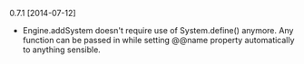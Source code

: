 0.7.1 [2014-07-12]

 * Engine.addSystem doesn't require use of System.define() anymore. Any function can be passed in while setting @@name property automatically to anything sensible.
